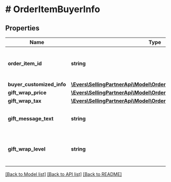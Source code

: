 # # OrderItemBuyerInfo

## Properties

Name | Type | Description | Notes
------------ | ------------- | ------------- | -------------
**order_item_id** | **string** | An Amazon-defined order item identifier. |
**buyer_customized_info** | [**\Evers\SellingPartnerApi\Model\Orders\BuyerCustomizedInfoDetail**](BuyerCustomizedInfoDetail.md) |  | [optional]
**gift_wrap_price** | [**\Evers\SellingPartnerApi\Model\Orders\Money**](Money.md) |  | [optional]
**gift_wrap_tax** | [**\Evers\SellingPartnerApi\Model\Orders\Money**](Money.md) |  | [optional]
**gift_message_text** | **string** | A gift message provided by the buyer. | [optional]
**gift_wrap_level** | **string** | The gift wrap level specified by the buyer. | [optional]

[[Back to Model list]](../../README.md#models) [[Back to API list]](../../README.md#endpoints) [[Back to README]](../../README.md)

